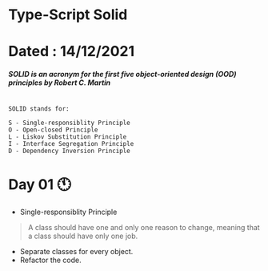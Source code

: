 # Type-Script Solid
# Dated : 14/12/2021

##### SOLID is an acronym for the first five object-oriented design (OOD) principles by Robert C. Martin

````

SOLID stands for:

S - Single-responsiblity Principle
O - Open-closed Principle
L - Liskov Substitution Principle
I - Interface Segregation Principle
D - Dependency Inversion Principle

````

# Day 01 :clock11:
- Single-responsiblity Principle

> A class should have one and only one reason to change, meaning that a class should have only one job. 

- Separate classes for every object.
- Refactor the code.
